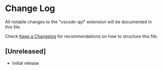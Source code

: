 # Change Log

All notable changes to the "vscode-qyl" extension will be documented in this file.

Check [Keep a Changelog](http://keepachangelog.com/) for recommendations on how to structure this file.

## [Unreleased]

- Initial release
